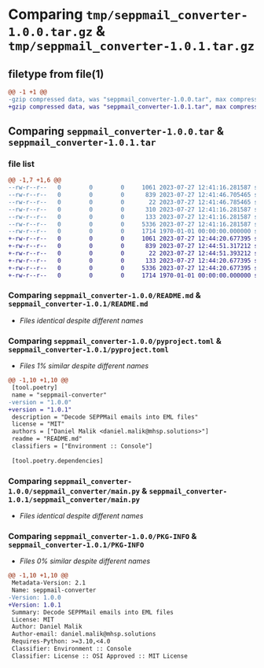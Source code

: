 # Comparing `tmp/seppmail_converter-1.0.0.tar.gz` & `tmp/seppmail_converter-1.0.1.tar.gz`

## filetype from file(1)

```diff
@@ -1 +1 @@
-gzip compressed data, was "seppmail_converter-1.0.0.tar", max compression
+gzip compressed data, was "seppmail_converter-1.0.1.tar", max compression
```

## Comparing `seppmail_converter-1.0.0.tar` & `seppmail_converter-1.0.1.tar`

### file list

```diff
@@ -1,7 +1,6 @@
--rw-r--r--   0        0        0     1061 2023-07-27 12:41:16.281587 seppmail_converter-1.0.0/README.md
--rw-r--r--   0        0        0      839 2023-07-27 12:41:46.705465 seppmail_converter-1.0.0/pyproject.toml
--rw-r--r--   0        0        0       22 2023-07-27 12:41:46.785465 seppmail_converter-1.0.0/seppmail_converter/__init__.py
--rw-r--r--   0        0        0      310 2023-07-27 12:41:16.281587 seppmail_converter-1.0.0/seppmail_converter/crawler.py
--rw-r--r--   0        0        0      133 2023-07-27 12:41:16.281587 seppmail_converter-1.0.0/seppmail_converter/exceptions.py
--rw-r--r--   0        0        0     5336 2023-07-27 12:41:16.281587 seppmail_converter-1.0.0/seppmail_converter/main.py
--rw-r--r--   0        0        0     1714 1970-01-01 00:00:00.000000 seppmail_converter-1.0.0/PKG-INFO
+-rw-r--r--   0        0        0     1061 2023-07-27 12:44:20.677395 seppmail_converter-1.0.1/README.md
+-rw-r--r--   0        0        0      839 2023-07-27 12:44:51.317212 seppmail_converter-1.0.1/pyproject.toml
+-rw-r--r--   0        0        0       22 2023-07-27 12:44:51.393212 seppmail_converter-1.0.1/seppmail_converter/__init__.py
+-rw-r--r--   0        0        0      133 2023-07-27 12:44:20.677395 seppmail_converter-1.0.1/seppmail_converter/exceptions.py
+-rw-r--r--   0        0        0     5336 2023-07-27 12:44:20.677395 seppmail_converter-1.0.1/seppmail_converter/main.py
+-rw-r--r--   0        0        0     1714 1970-01-01 00:00:00.000000 seppmail_converter-1.0.1/PKG-INFO
```

### Comparing `seppmail_converter-1.0.0/README.md` & `seppmail_converter-1.0.1/README.md`

 * *Files identical despite different names*

### Comparing `seppmail_converter-1.0.0/pyproject.toml` & `seppmail_converter-1.0.1/pyproject.toml`

 * *Files 1% similar despite different names*

```diff
@@ -1,10 +1,10 @@
 [tool.poetry]
 name = "seppmail-converter"
-version = "1.0.0"
+version = "1.0.1"
 description = "Decode SEPPMail emails into EML files"
 license = "MIT"
 authors = ["Daniel Malik <daniel.malik@mhsp.solutions>"]
 readme = "README.md"
 classifiers = ["Environment :: Console"]
 
 [tool.poetry.dependencies]
```

### Comparing `seppmail_converter-1.0.0/seppmail_converter/main.py` & `seppmail_converter-1.0.1/seppmail_converter/main.py`

 * *Files identical despite different names*

### Comparing `seppmail_converter-1.0.0/PKG-INFO` & `seppmail_converter-1.0.1/PKG-INFO`

 * *Files 0% similar despite different names*

```diff
@@ -1,10 +1,10 @@
 Metadata-Version: 2.1
 Name: seppmail-converter
-Version: 1.0.0
+Version: 1.0.1
 Summary: Decode SEPPMail emails into EML files
 License: MIT
 Author: Daniel Malik
 Author-email: daniel.malik@mhsp.solutions
 Requires-Python: >=3.10,<4.0
 Classifier: Environment :: Console
 Classifier: License :: OSI Approved :: MIT License
```


